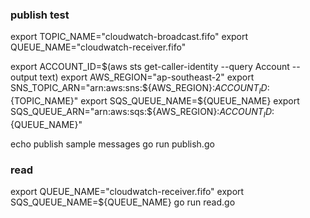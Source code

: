 
### publish test
export TOPIC_NAME="cloudwatch-broadcast.fifo"
export QUEUE_NAME="cloudwatch-receiver.fifo"

export ACCOUNT_ID=$(aws sts get-caller-identity --query Account --output text)
export AWS_REGION="ap-southeast-2"
export SNS_TOPIC_ARN="arn:aws:sns:${AWS_REGION}:${ACCOUNT_ID}:${TOPIC_NAME}"
export SQS_QUEUE_NAME=${QUEUE_NAME}
export SQS_QUEUE_ARN="arn:aws:sqs:${AWS_REGION}:${ACCOUNT_ID}:${QUEUE_NAME}"

echo publish sample messages
go run publish.go


### read
export QUEUE_NAME="cloudwatch-receiver.fifo"
export SQS_QUEUE_NAME=${QUEUE_NAME}
go run read.go
